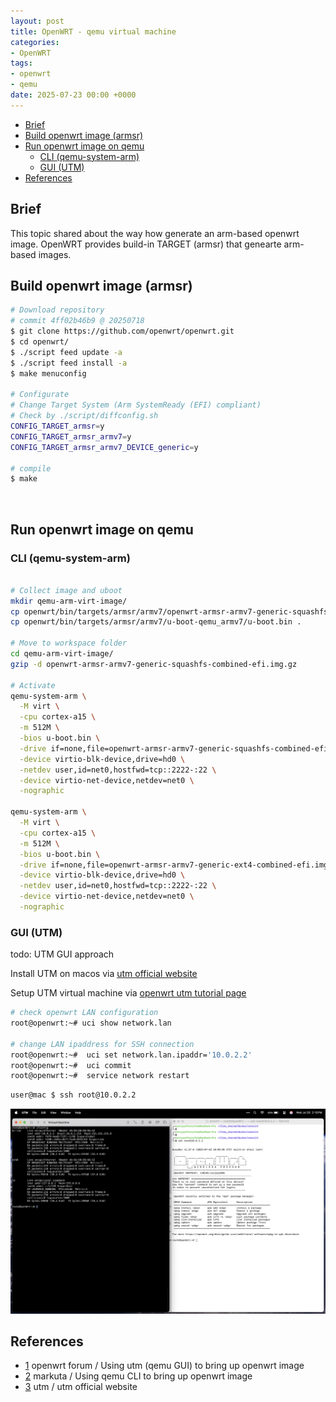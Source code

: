 ```yaml
---
layout: post
title: OpenWRT - qemu virtual machine
categories:
- OpenWRT
tags:
- openwrt
- qemu
date: 2025-07-23 00:00 +0000
---
```

- [Brief](#brief)
- [Build openwrt image (armsr)](#build-openwrt-image-armsr)
- [Run openwrt image on qemu](#run-openwrt-image-on-qemu)
  - [CLI (qemu-system-arm)](#cli-qemu-system-arm)
  - [GUI (UTM)](#gui-utm)
- [References](#references)



## Brief

This topic shared about the way how generate an arm-based openwrt image. 
OpenWRT provides build-in TARGET (armsr) that genearte arm-based images.

## Build openwrt image (armsr)

```bash
# Download repository 
# commit 4ff02b46b9 @ 20250718 
$ git clone https://github.com/openwrt/openwrt.git 
$ cd openwrt/
$ ./script feed update -a 
$ ./script feed install -a
$ make menuconfig

# Configurate  
# Change Target System (Arm SystemReady (EFI) compliant)
# Check by ./script/diffconfig.sh
CONFIG_TARGET_armsr=y
CONFIG_TARGET_armsr_armv7=y
CONFIG_TARGET_armsr_armv7_DEVICE_generic=y

# compile
$ make
```

<br>

## Run openwrt image on qemu

### CLI (qemu-system-arm)

```bash

# Collect image and uboot
mkdir qemu-arm-virt-image/
cp openwrt/bin/targets/armsr/armv7/openwrt-armsr-armv7-generic-squashfs-combined-efi.img.gz .
cp openwrt/bin/targets/armsr/armv7/u-boot-qemu_armv7/u-boot.bin .

# Move to workspace folder
cd qemu-arm-virt-image/
gzip -d openwrt-armsr-armv7-generic-squashfs-combined-efi.img.gz

# Activate
qemu-system-arm \
  -M virt \
  -cpu cortex-a15 \
  -m 512M \
  -bios u-boot.bin \
  -drive if=none,file=openwrt-armsr-armv7-generic-squashfs-combined-efi.img,id=hd0,format=raw \
  -device virtio-blk-device,drive=hd0 \
  -netdev user,id=net0,hostfwd=tcp::2222-:22 \
  -device virtio-net-device,netdev=net0 \
  -nographic

qemu-system-arm \
  -M virt \
  -cpu cortex-a15 \
  -m 512M \
  -bios u-boot.bin \
  -drive if=none,file=openwrt-armsr-armv7-generic-ext4-combined-efi.img,id=hd0,format=raw \
  -device virtio-blk-device,drive=hd0 \
  -netdev user,id=net0,hostfwd=tcp::2222-:22 \
  -device virtio-net-device,netdev=net0 \
  -nographic

```

### GUI (UTM)

todo: UTM GUI approach

Install UTM on macos via [utm official website][3]

Setup UTM virtual machine via [openwrt utm tutorial page][1]

``` bash
# check openwrt LAN configuration
root@openwrt:~# uci show network.lan

# change LAN ipaddress for SSH connection
root@openwrt:~#  uci set network.lan.ipaddr='10.0.2.2'
root@openwrt:~#  uci commit
root@openwrt:~#  service network restart
```

``` bash
user@mac $ ssh root@10.0.2.2
```

![image](/assets/img/post/utm-armvirt-openwrt-ssh.png)


## References

- [1][1] openwrt forum / Using utm (qemu GUI) to bring up openwrt image 
- [2][2] markuta       / Using qemu CLI to bring up openwrt image 
- [3][3] utm           / utm official website

[1]: https://openwrt.org/docs/guide-user/virtualization/utm
[2]: https://markuta.com/openwrt-qemu-m1/
[3]: https://mac.getutm.app

